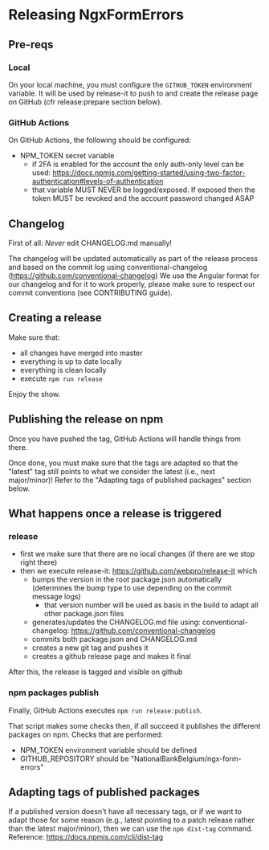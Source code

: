 # Releasing NgxFormErrors

## Pre-reqs

### Local

On your local machine, you must configure the `GITHUB_TOKEN` environment variable.
It will be used by release-it to push to and create the release page on GitHub (cfr release:prepare section below).

### GitHub Actions

On GitHub Actions, the following should be configured:

-   NPM_TOKEN secret variable
    -   if 2FA is enabled for the account the only auth-only level can be used: https://docs.npmjs.com/getting-started/using-two-factor-authentication#levels-of-authentication
    -   that variable MUST NEVER be logged/exposed. If exposed then the token MUST be revoked and the account password changed ASAP

## Changelog

First of all: _Never_ edit CHANGELOG.md manually!

The changelog will be updated automatically as part of the release process and based on the commit log using conventional-changelog (https://github.com/conventional-changelog)
We use the Angular format for our changelog and for it to work properly, please make sure to respect our commit conventions (see CONTRIBUTING guide).

## Creating a release

Make sure that:

-   all changes have merged into master
-   everything is up to date locally
-   everything is clean locally
-   execute `npm run release`

Enjoy the show.

## Publishing the release on npm

Once you have pushed the tag, GitHub Actions will handle things from there.

Once done, you must make sure that the tags are adapted so that the "latest" tag still points to what we consider the latest (i.e., next major/minor)!
Refer to the "Adapting tags of published packages" section below.

## What happens once a release is triggered

### release

-   first we make sure that there are no local changes (if there are we stop right there)
-   then we execute release-it: https://github.com/webpro/release-it which
    -   bumps the version in the root package.json automatically (determines the bump type to use depending on the commit message logs)
        -   that version number will be used as basis in the build to adapt all other package.json files
    -   generates/updates the CHANGELOG.md file using: conventional-changelog: https://github.com/conventional-changelog
    -   commits both package.json and CHANGELOG.md
    -   creates a new git tag and pushes it
    -   creates a github release page and makes it final

After this, the release is tagged and visible on github

### npm packages publish

Finally, GitHub Actions executes `npm run release:publish`.

That script makes some checks then, if all succeed it publishes the different packages on npm.
Checks that are performed:

-   NPM_TOKEN environment variable should be defined
-   GITHUB_REPOSITORY should be "NationalBankBelgium/ngx-form-errors"

## Adapting tags of published packages

If a published version doesn't have all necessary tags, or if we want to adapt those for some reason (e.g., latest pointing to a patch release rather than the latest major/minor), then we can use the `npm dist-tag` command.
Reference: https://docs.npmjs.com/cli/dist-tag

